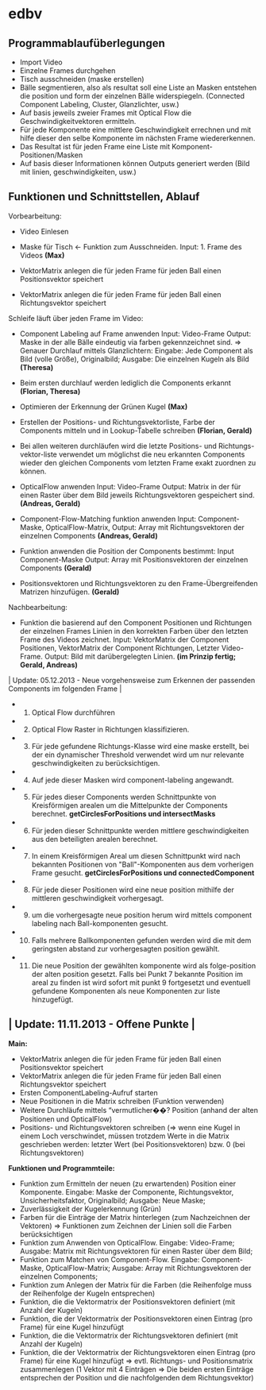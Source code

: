 edbv
====

Programmablaufüberlegungen
--------------------------
* Import Video
* Einzelne Frames durchgehen
* Tisch ausschneiden (maske erstellen)
* Bälle segmentieren, also als resultat soll eine Liste an Masken entstehen die position und form der einzelnen Bälle widerspiegeln. (Connected Component Labeling, Cluster, Glanzlichter, usw.)
* Auf basis jeweils zweier Frames mit Optical Flow die Geschwindigkeitvektoren ermitteln.
* Für jede Komponente eine mittlere Geschwindigkeit errechnen und mit hilfe dieser den selbe Komponente im nächsten Frame wiedererkennen.
* Das Resultat ist für jeden Frame eine Liste mit Komponent-Positionen/Masken
* Auf basis dieser Informationen können Outputs generiert werden (Bild mit linien, geschwindigkeiten, usw.)

Funktionen und Schnittstellen, Ablauf
-------------------------------------
Vorbearbeitung: 
* Video Einlesen
* Maske für Tisch <- Funktion zum Ausschneiden. Input: 1. Frame des Videos
**(Max)**

* VektorMatrix anlegen die für jeden Frame für jeden Ball einen Positionsvektor speichert
* VektorMatrix anlegen die für jeden Frame für jeden Ball einen Richtungsvektor speichert

Schleife läuft über jeden Frame im Video:
* Component Labeling auf Frame anwenden Input: Video-Frame Output: Maske in der alle Bälle eindeutig via farben gekennzeichnet sind.
 => Genauer Durchlauf mittels Glanzlichtern: Eingabe: Jede Component als Bild (volle Größe), Originalbild; Ausgabe: Die einzelnen Kugeln als Bild
**(Theresa)**

* Beim ersten durchlauf werden lediglich die Components erkannt
**(Florian, Theresa)**

* Optimieren der Erkennung der Grünen Kugel
**(Max)**

* Erstellen der Positions- und Richtungsvektorliste, Farbe der Components mitteln und in Lookup-Tabelle schreiben 
**(Florian, Gerald)**

* Bei allen weiteren durchläufen wird die letzte Positions- und Richtungs-vektor-liste verwendet um möglichst die neu erkannten Components wieder den gleichen Components vom letzten Frame exakt zuordnen zu können.

* OpticalFlow anwenden Input: Video-Frame Output: Matrix in der für einen Raster über dem Bild jeweils Richtungsvektoren gespeichert sind.
**(Andreas, Gerald)**

* Component-Flow-Matching funktion anwenden Input: Component-Maske, OpticalFlow-Matrix, Output: Array mit Richtungsvektoren der einzelnen Components
**(Andreas, Gerald)**

* Funktion anwenden die Position der Components bestimmt: Input Component-Maske Output: Array mit Positionsvektoren der einzelnen Components
**(Gerald)**

* Positionsvektoren und Richtungsvektoren zu den Frame-Übergreifenden Matrizen hinzufügen.
**(Gerald)**

Nachbearbeitung: 
* Funktion die basierend auf den Component Positionen und Richtungen der einzelnen Frames Linien in den korrekten Farben über den letzten Frame des Videos zeichnet. Input: VektorMatrix der Component Positionen, VektorMatrix der Component Richtungen, Letzter Video-Frame. Output: Bild mit darübergelegten Linien.
**(im Prinzip fertig; Gerald, Andreas)**

| Update: 05.12.2013 - Neue vorgehensweise zum Erkennen der passenden Components im folgenden Frame |
* 1. Optical Flow durchführen
* 2. Optical Flow Raster in Richtungen klassifizieren. 
* 3. Für jede gefundene Richtungs-Klasse wird eine maske erstellt, bei der ein dynamischer Threshold verwendet wird um nur relevante geschwindigkeiten zu berücksichtigen.
* 4. Auf jede dieser Masken wird component-labeling angewandt.
* 5. Für jedes dieser Components werden Schnittpunkte von Kreisförmigen arealen um die Mittelpunkte der Components berechnet. **getCirclesForPositions und intersectMasks**
* 6. Für jeden dieser Schnittpunkte werden mittlere geschwindigkeiten aus den beteiligten arealen berechnet.
* 7. In einem Kreisförmigen Areal um diesen Schnittpunkt wird nach bekannten Positionen von "Ball"-Komponenten aus dem vorherigen Frame gesucht. **getCirclesForPositions und connectedComponent**
* 8. Für jede dieser Positionen wird eine neue position mithilfe der mittleren geschwindigkeit vorhergesagt.
* 9. um die vorhergesagte neue position herum wird mittels component labeling nach Ball-komponenten gesucht.
* 10. Falls mehrere Ballkomponenten gefunden werden wird die mit dem geringsten abstand zur vorhergesagten position gewählt.
* 11. Die neue Position der gewählten komponente wird als folge-position der alten position gesetzt.
Falls bei Punkt 7 bekannte Position im areal zu finden ist wird sofort mit punkt 9 fortgesetzt und eventuell gefundene Komponenten als neue Komponenten zur liste hinzugefügt.

| Update: 11.11.2013 - Offene Punkte |
--------------------------------------

**Main:**
- VektorMatrix anlegen die für jeden Frame für jeden Ball einen Positionsvektor speichert
- VektorMatrix anlegen die für jeden Frame für jeden Ball einen Richtungsvektor speichert
- Ersten ComponentLabeling-Aufruf starten
- Neue Positionen in die Matrix schreiben (Funktion verwenden)
- Weitere Durchläufe mittels “vermutlicher��? Position (anhand der alten Positionen und OpticalFlow)
- Positions- und Richtungsvektoren schreiben (=> wenn eine Kugel in einem Loch verschwindet, müssen trotzdem Werte in die Matrix geschrieben werden: letzter Wert (bei Positionsvektoren) bzw. 0 (bei Richtungsvektoren)

**Funktionen und Programmteile:**
- Funktion zum Ermitteln der neuen (zu erwartenden) Position einer Komponente. Eingabe: Maske der Componente, Richtungsvektor, Unsicherheitsfaktor, Originalbild; Ausgabe: Neue Maske;
- Zuverlässigkeit der Kugelerkennung (Grün)
- Farben für die Einträge der Matrix hinterlegen (zum Nachzeichnen der Vektoren) => Funktionen zum Zeichnen der Linien soll die Farben berücksichtigen
- Funktion zum Anwenden von OpticalFlow. Eingabe: Video-Frame; Ausgabe: Matrix mit Richtungsvektoren für einen Raster über dem Bild;
- Funktion zum Matchen von Component-Flow. Eingabe: Component-Maske, OpticalFlow-Matrix; Ausgabe: Array mit Richtungsvektoren der einzelnen Components;
- Funktion zum Anlegen der Matrix für die  Farben (die Reihenfolge muss der Reihenfolge der Kugeln entsprechen)
- Funktion, die die Vektormatrix der Positionsvektoren definiert (mit Anzahl der Kugeln)
- Funktion, die der Vektormatrix der Positionsvektoren einen Eintrag (pro Frame) für eine Kugel hinzufügt
- Funktion, die die Vektormatrix der Richtungsvektoren definiert (mit Anzahl der Kugeln)
- Funktion, die der Vektormatrix der Richtungsvektoren einen Eintrag (pro Frame) für eine Kugel hinzufügt
⇒ evtl. Richtungs- und Positionsmatrix zusammenlegen (1 Vektor mit 4 Einträgen => Die beiden ersten Einträge entsprechen der Position und die nachfolgenden dem Richtungsvektor)
